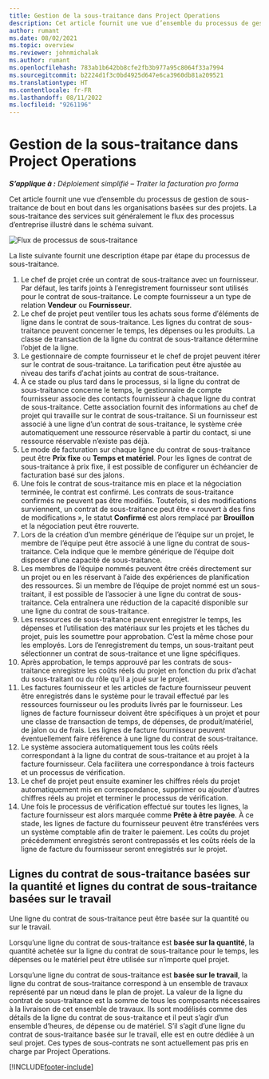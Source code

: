 ```yaml
---
title: Gestion de la sous-traitance dans Project Operations
description: Cet article fournit une vue d’ensemble du processus de gestion de sous-traitance de bout en bout généralement dans les organisations basées sur des projets.
author: rumant
ms.date: 08/02/2021
ms.topic: overview
ms.reviewer: johnmichalak
ms.author: rumant
ms.openlocfilehash: 783ab1b642bb8cfe2fb3b977a95c8064f33a7994
ms.sourcegitcommit: b2224d1f3c0bd4925d647e6ca3960db81a209521
ms.translationtype: HT
ms.contentlocale: fr-FR
ms.lasthandoff: 08/11/2022
ms.locfileid: "9261196"
---
```

# <a name="subcontract-management-in-project-operations"></a>Gestion de la sous-traitance dans Project Operations


_**S’applique à :** Déploiement simplifié – Traiter la facturation pro forma_

Cet article fournit une vue d’ensemble du processus de gestion de sous-traitance de bout en bout dans les organisations basées sur des projets. La sous-traitance des services suit généralement le flux des processus d’entreprise illustré dans le schéma suivant.

![Flux de processus de sous-traitance](../media/SubcontractingProcessFlow.png)

La liste suivante fournit une description étape par étape du processus de sous-traitance.

1. Le chef de projet crée un contrat de sous-traitance avec un fournisseur. Par défaut, les tarifs joints à l′enregistrement fournisseur sont utilisés pour le contrat de sous-traitance. Le compte fournisseur a un type de relation **Vendeur** ou **Fournisseur**.
2. Le chef de projet peut ventiler tous les achats sous forme d′éléments de ligne dans le contrat de sous-traitance. Les lignes du contrat de sous-traitance peuvent concerner le temps, les dépenses ou les produits. La classe de transaction de la ligne du contrat de sous-traitance détermine l’objet de la ligne.
3. Le gestionnaire de compte fournisseur et le chef de projet peuvent itérer sur le contrat de sous-traitance. La tarification peut être ajustée au niveau des tarifs d′achat joints au contrat de sous-traitance.
4. À ce stade ou plus tard dans le processus, si la ligne du contrat de sous-traitance concerne le temps, le gestionnaire de compte fournisseur associe des contacts fournisseur à chaque ligne du contrat de sous-traitance. Cette association fournit des informations au chef de projet qui travaille sur le contrat de sous-traitance. Si un fournisseur est associé à une ligne d’un contrat de sous-traitance, le système crée automatiquement une ressource réservable à partir du contact, si une ressource réservable n’existe pas déjà.
5. Le mode de facturation sur chaque ligne du contrat de sous-traitance peut être **Prix fixe** ou **Temps et matériel**. Pour les lignes de contrat de sous-traitance à prix fixe, il est possible de configurer un échéancier de facturation basé sur des jalons.
6.  Une fois le contrat de sous-traitance mis en place et la négociation terminée, le contrat est confirmé. Les contrats de sous-traitance confirmés ne peuvent pas être modifiés. Toutefois, si des modifications surviennent, un contrat de sous-traitance peut être « rouvert à des fins de modifications », le statut **Confirmé** est alors remplacé par **Brouillon** et la négociation peut être rouverte. 
7.  Lors de la création d’un membre générique de l’équipe sur un projet, le membre de l’équipe peut être associé à une ligne du contrat de sous-traitance. Cela indique que le membre générique de l’équipe doit disposer d’une capacité de sous-traitance.
8.  Les membres de l’équipe nommés peuvent être créés directement sur un projet ou en les réservant à l’aide des expériences de planification des ressources. Si un membre de l’équipe de projet nommé est un sous-traitant, il est possible de l’associer à une ligne du contrat de sous-traitance. Cela entraînera une réduction de la capacité disponible sur une ligne du contrat de sous-traitance.
9.  Les ressources de sous-traitance peuvent enregistrer le temps, les dépenses et l’utilisation des matériaux sur les projets et les tâches du projet, puis les soumettre pour approbation. C’est la même chose pour les employés. Lors de l’enregistrement du temps, un sous-traitant peut sélectionner un contrat de sous-traitance et une ligne spécifiques.
10. Après approbation, le temps approuvé par les contrats de sous-traitance enregistre les coûts réels du projet en fonction du prix d’achat du sous-traitant ou du rôle qu’il a joué sur le projet.
11. Les factures fournisseur et les articles de facture fournisseur peuvent être enregistrés dans le système pour le travail effectué par les ressources fournisseur ou les produits livrés par le fournisseur. Les lignes de facture fournisseur doivent être spécifiques à un projet et pour une classe de transaction de temps, de dépenses, de produit/matériel, de jalon ou de frais. Les lignes de facture fournisseur peuvent éventuellement faire référence à une ligne du contrat de sous-traitance.
12. Le système associera automatiquement tous les coûts réels correspondant à la ligne du contrat de sous-traitance et au projet à la facture fournisseur. Cela facilitera une correspondance à trois facteurs et un processus de vérification.
13. Le chef de projet peut ensuite examiner les chiffres réels du projet automatiquement mis en correspondance, supprimer ou ajouter d’autres chiffres réels au projet et terminer le processus de vérification.
14. Une fois le processus de vérification effectué sur toutes les lignes, la facture fournisseur est alors marquée comme **Prête à être payée**. À ce stade, les lignes de facture du fournisseur peuvent être transférées vers un système comptable afin de traiter le paiement. Les coûts du projet précédemment enregistrés seront contrepassés et les coûts réels de la ligne de facture du fournisseur seront enregistrés sur le projet.

## <a name="quantity-based-subcontract-lines-and-work-based-subcontract-lines"></a>Lignes du contrat de sous-traitance basées sur la quantité et lignes du contrat de sous-traitance basées sur le travail

Une ligne du contrat de sous-traitance peut être basée sur la quantité ou sur le travail. 

Lorsqu’une ligne du contrat de sous-traitance est **basée sur la quantité**, la quantité achetée sur la ligne du contrat de sous-traitance pour le temps, les dépenses ou le matériel peut être utilisée sur n’importe quel projet.

Lorsqu’une ligne du contrat de sous-traitance est **basée sur le travail**, la ligne du contrat de sous-traitance correspond à un ensemble de travaux représenté par un nœud dans le plan de projet. La valeur de la ligne du contrat de sous-traitance est la somme de tous les composants nécessaires à la livraison de cet ensemble de travaux. Ils sont modélisés comme des détails de la ligne du contrat de sous-traitance et il peut s’agir d’un ensemble d’heures, de dépense ou de matériel. S’il s’agit d’une ligne du contrat de sous-traitance basée sur le travail, elle est en outre dédiée à un seul projet. Ces types de sous-contrats ne sont actuellement pas pris en charge par Project Operations.

[!INCLUDE[footer-include](../../includes/footer-banner.md)]

